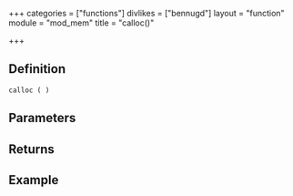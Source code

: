 +++
categories = ["functions"]
divlikes = ["bennugd"]
layout = "function"
module = "mod_mem"
title = "calloc()"

+++

## Definition

    calloc ( )

## Parameters

## Returns

## Example
